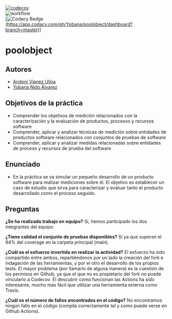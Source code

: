 [![codecov](https://codecov.io/gh/andonivianez/poolobject/branch/master/graph/badge.svg?token=ODPDXDS1B2)](https://codecov.io/gh/andonivianez/poolobject) <br />
![workflow](https://github.com/andonivianez/poolobject/actions/workflows/ant.yml/badge.svg) <br />
[![Codacy Badge](https://app.codacy.com/project/badge/Grade/c56384a7b0044caea298480b9fde2522) (https://app.codacy.com/gh/Yobana/poolobject/dashboard?branch=master)]


poolobject
==========

## **Autores**
- [Andoni Vianez Ulloa](https://github.com/andonivianez)
- [Yobana Nido Álvarez](https://github.com/Yobana)


## **Objetivos de la práctica**
- Comprender los objetivos de medición relacionados con la caracterización y la evaluación de productos, procesos y recursos software
- Comprender, aplicar y analizar técnicas de medición sobre entidades de productos software relacionados con conjuntos de pruebas de software
- Comprender, aplicar y analizar medidas relacionadas sobre entidades de proceso y recursos de prueba del software

## **Enunciado**
- En la práctica se va simular un pequeño desarrollo de un producto software para realizar mediciones sobre él. El objetivo es establecer un caso de estudio que sirva para caracterizar y evaluar tanto el producto desarrollado como el proceso seguido.

## **Preguntas**

**¿Se ha realizado trabajo en equipo?**
Sí, hemos participado los dos integrantes del equipo:

**¿Tiene calidad el conjunto de pruebas disponibles?**
Sí ya que superan el 94% del coverage en la carpeta principal (main).

**¿Cuál es el esfuerzo invertido en realizar la actividad?**
El esfuerzo ha sido compartido entre ambos, repartiéndonos por un lado la creación del fork e indagación de las herramientas, 
y por el otro el desarrollo de los propios tests. El mayor problema (por llamarlo de alguna manera) es la cuestión de los permisos
en Github, ya que el que no es propietario del fork no puede vincularlo a Codecov. El descubrir cómo funcionan las Actions ha sido interesante, 
mucho más fácil que utilizar una herramienta externa como Travis.

**¿Cuál es el número de fallos encontrados en el código?**
No encontramos ningún fallo en el código (compila correctamente tal y como puede verse en Github Actions).
